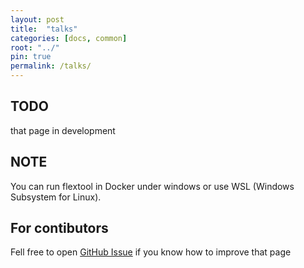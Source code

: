 ```yaml
---
layout: post
title:  "talks"
categories: [docs, common]
root: "../"
pin: true
permalink: /talks/
---
```


## TODO

that page in development

## NOTE

You can run flextool in Docker under windows or use WSL (Windows Subsystem for Linux).

## For contibutors

Fell free to open [GitHub Issue](https://github.com/blockspacer/flextool/issues) if you know how to improve that page
